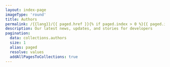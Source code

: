 ```yaml
---
layout: index-page
imageType: 'round'
title: Authors
permalink: /{{lang}}/{{ paged.href }}{% if paged.index > 0 %}{{ paged.index + 1 }}/{% endif %}index.html
description: Our latest news, updates, and stories for developers
pagination:
  data: collections.authors
  size: 1
  alias: paged
  resolve: values
  addAllPagesToCollections: true
---
```

